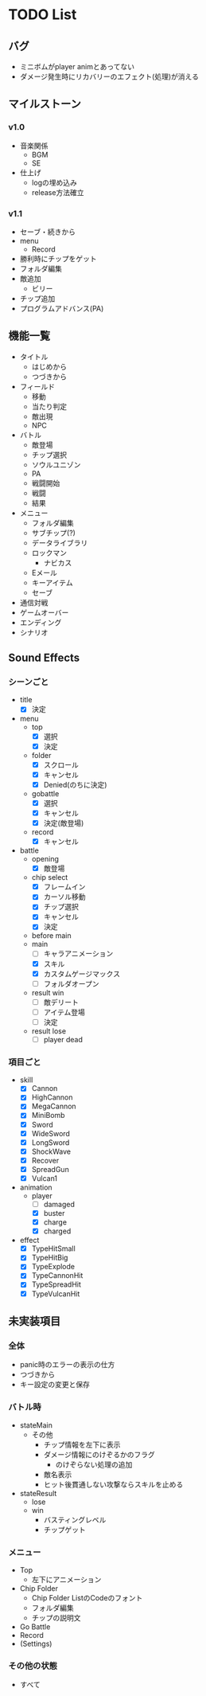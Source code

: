 # TODO List

## バグ

- ミニボムがplayer animとあってない
- ダメージ発生時にリカバリーのエフェクト(処理)が消える

## マイルストーン

### v1.0

- 音楽関係
  - BGM
  - SE
- 仕上げ
  - logの埋め込み
  - release方法確立

### v1.1

- セーブ・続きから
- menu
  - Record
- 勝利時にチップをゲット
- フォルダ編集
- 敵追加
  - ビリー
- チップ追加
- プログラムアドバンス(PA)

## 機能一覧

- タイトル
  - はじめから
  - つづきから
- フィールド
  - 移動
  - 当たり判定
  - 敵出現
  - NPC
- バトル
  - 敵登場
  - チップ選択
  - ソウルユニゾン
  - PA
  - 戦闘開始
  - 戦闘
  - 結果
- メニュー
  - フォルダ編集
  - サブチップ(?)
  - データライブラリ
  - ロックマン
    - ナビカス
  - Eメール
  - キーアイテム
  - セーブ
- 通信対戦
- ゲームオーバー
- エンディング
- シナリオ

## Sound Effects

### シーンごと

- title
  - [x] 決定
- menu
  - top
    - [x] 選択
    - [x] 決定
  - folder
    - [x] スクロール
    - [x] キャンセル
    - [x] Denied(のちに決定)
  - gobattle
    - [x] 選択
    - [x] キャンセル
    - [x] 決定(敵登場)
  - record
    - [x] キャンセル
- battle
  - opening
    - [x] 敵登場
  - chip select
    - [x] フレームイン
    - [x] カーソル移動
    - [x] チップ選択
    - [x] キャンセル
    - [x] 決定
  - before main
  - main
    - [ ] キャラアニメーション
    - [x] スキル
    - [x] カスタムゲージマックス
    - [ ] フォルダオープン
  - result win
    - [ ] 敵デリート
    - [ ] アイテム登場
    - [ ] 決定
  - result lose
    - [ ] player dead

### 項目ごと

- skill
  - [x] Cannon
  - [x] HighCannon
  - [x] MegaCannon
  - [x] MiniBomb
  - [x] Sword
  - [x] WideSword
  - [x] LongSword
  - [x] ShockWave
  - [x] Recover
  - [x] SpreadGun
  - [x] Vulcan1
- animation
  - player
    - [ ] damaged
    - [x] buster
    - [x] charge
    - [x] charged
- effect
  - [x] TypeHitSmall
  - [x] TypeHitBig
  - [x] TypeExplode
  - [x] TypeCannonHit
  - [x] TypeSpreadHit
  - [x] TypeVulcanHit

## 未実装項目

### 全体

- panic時のエラーの表示の仕方
- つづきから
- キー設定の変更と保存

### バトル時

- stateMain
  - その他
    - チップ情報を左下に表示
    - ダメージ情報にのけぞるかのフラグ
      - のけぞらない処理の追加
    - 敵名表示
    - ヒット後貫通しない攻撃ならスキルを止める
- stateResult
  - lose
  - win
    - バスティングレベル
    - チップゲット

### メニュー

- Top
  - 左下にアニメーション
- Chip Folder
  - Chip Folder ListのCodeのフォント
  - フォルダ編集
  - チップの説明文
- Go Battle
- Record
- (Settings)

### その他の状態

- すべて
